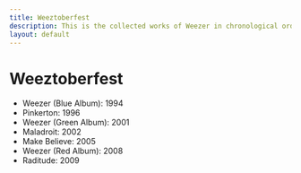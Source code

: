 ```yaml
---
title: Weeztoberfest
description: This is the collected works of Weezer in chronological order.
layout: default
---
```


# Weeztoberfest

- Weezer (Blue Album): 1994
- Pinkerton: 1996
- Weezer (Green Album): 2001
- Maladroit: 2002
- Make Believe: 2005
- Weezer (Red Album): 2008
- Raditude: 2009
